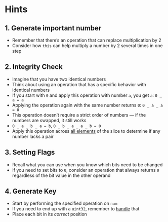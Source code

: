# Hints

## 1. Generate important number

- Remember that there’s an operation that can replace multiplication by 2
- Consider how `this` can help multiply a number by 2 several times in one step

## 2. Integrity Check

- Imagine that you have two identical numbers
- Think about using an operation that has a specific behavior with identical numbers
- If you start with `0` and apply this operation with number `a`, you get `a`: `0 _ a = a`
- Applying the operation again with the same number returns `0`:
`0 _ a _ a = 0`
- This operation doesn’t require a strict order of numbers — if the numbers are swapped, it still works
- `0 _ a _ b _ a = b`, `0 _ b _ a _ a _ b = 0`
- Apply this operation across [all elements][range-over-link] of the slice to determine if any number lacks a pair

## 3. Setting Flags

- Recall what you can use when you know which bits need to be changed
- If you need to set bits to `0`, consider an operation that always returns `0` regardless of the bit value in the other operand

## 4. Generate Key

- Start by performing the specified operation on `num`
- If you need to end up with a `uint32`, remember to [handle][type-conversions-link] that
- Place each bit in its _correct_ position

[range-over-link]: https://gobyexample.com/range-over-built-in-types
[type-conversions-link]: https://go.dev/tour/basics/13
